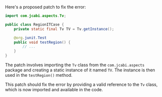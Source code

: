 Here's a proposed patch to fix the error:
```java
import com.jcabi.aspects.Tv;

public class RegionITCase {
    private static final Tv TV = Tv.getInstance();

    @org.junit.Test
    public void testRegion() {
        // ...
    }
}
```
The patch involves importing the `Tv` class from the `com.jcabi.aspects` package and creating a static instance of it named `TV`. The instance is then used in the `testRegion()` method.

This patch should fix the error by providing a valid reference to the `Tv` class, which is now imported and available in the code.